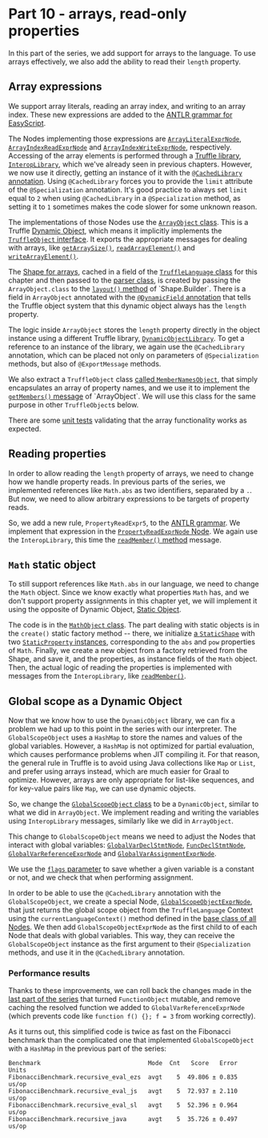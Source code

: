 # Part 10 - arrays, read-only properties

In this part of the series,
we add support for arrays to the language.
To use arrays effectively,
we also add the ability to read their `length` property.

## Array expressions

We support array literals, reading an array index,
and writing to an array index.
These new expressions are added to the
[ANTLR grammar for EasyScript](src/main/antlr/com/endoflineblog/truffle/part_10/parsing/antlr/EasyScript.g4).

The Nodes implementing those expressions are
[`ArrayLiteralExprNode`](src/main/java/com/endoflineblog/truffle/part_10/nodes/exprs/arrays/ArrayLiteralExprNode.java),
[`ArrayIndexReadExprNode`](src/main/java/com/endoflineblog/truffle/part_10/nodes/exprs/arrays/ArrayIndexReadExprNode.java)
and [`ArrayIndexWriteExprNode`](src/main/java/com/endoflineblog/truffle/part_10/nodes/exprs/arrays/ArrayIndexWriteExprNode.java),
respectively.
Accessing of the array elements is performed through a
[Truffle library](https://www.graalvm.org/latest/graalvm-as-a-platform/language-implementation-framework/TruffleLibraries),
[`InteropLibrary`](https://www.graalvm.org/truffle/javadoc/com/oracle/truffle/api/interop/InteropLibrary.html),
which we've already seen in previous chapters.
However, we now use it directly, getting an instance of it with the
[`@CachedLibrary` annotation](https://www.graalvm.org/truffle/javadoc/com/oracle/truffle/api/library/CachedLibrary.html).
Using `@CachedLibrary` forces you to provide the `limit`
attribute of the `@Specialization` annotation.
It's good practice to always set `limit` equal to `2`
when using `@CachedLibrary` in a `@Specialization` method,
as setting it to `1` sometimes makes the code slower for some unknown reason.

The implementations of those Nodes use the
[`ArrayObject` class](src/main/java/com/endoflineblog/truffle/part_10/runtime/ArrayObject.java).
This is a Truffle [Dynamic Object](https://www.graalvm.org/latest/graalvm-as-a-platform/language-implementation-framework/DynamicObjectModel),
which means it implicitly implements the [`TruffleObject` interface](https://www.graalvm.org/truffle/javadoc/com/oracle/truffle/api/interop/TruffleObject.html).
It exports the appropriate messages for dealing with arrays, like
[`getArraySize()`](https://www.graalvm.org/truffle/javadoc/com/oracle/truffle/api/interop/InteropLibrary.html#getArraySize(java.lang.Object)),
[`readArrayElement()`](https://www.graalvm.org/truffle/javadoc/com/oracle/truffle/api/interop/InteropLibrary.html#readArrayElement(java.lang.Object,long))
and [`writeArrayElement()`](https://www.graalvm.org/truffle/javadoc/com/oracle/truffle/api/interop/InteropLibrary.html#writeArrayElement(java.lang.Object,long,java.lang.Object)).

The [Shape for arrays](https://www.graalvm.org/latest/graalvm-as-a-platform/language-implementation-framework/DynamicObjectModel/#extended-object-layout),
cached in a field of the
[`TruffleLanguage` class](src/main/java/com/endoflineblog/truffle/part_10/EasyScriptTruffleLanguage.java)
for this chapter and then passed to the
[parser class](src/main/java/com/endoflineblog/truffle/part_10/parsing/EasyScriptTruffleParser.java),
is created by passing the `ArrayObject.class` to the
[`layout()` method](https://www.graalvm.org/truffle/javadoc/com/oracle/truffle/api/object/Shape.Builder.html#layout(java.lang.Class))
of `Shape.Builder`.
There is a field in `ArrayObject` annotated with the
[`@DynamicField` annotation](https://www.graalvm.org/truffle/javadoc/com/oracle/truffle/api/object/DynamicObject.DynamicField.html)
that tells the Truffle object system that this dynamic object always has the `length` property.

The logic inside `ArrayObject` stores the `length` property directly in the object instance using a different Truffle library,
[`DynamicObjectLibrary`](https://www.graalvm.org/truffle/javadoc/com/oracle/truffle/api/object/DynamicObjectLibrary.html).
To get a reference to an instance of the library,
we again use the `@CachedLibrary` annotation,
which can be placed not only on parameters of `@Specialization` methods,
but also of `@ExportMessage` methods.

We also extract a `TruffleObject` class
[called `MemberNamesObject`](src/main/java/com/endoflineblog/truffle/part_10/runtime/MemberNamesObject.java),
that simply encapsulates an array of property names,
and we use it to implement the
[`getMembers()` message](https://www.graalvm.org/truffle/javadoc/com/oracle/truffle/api/interop/InteropLibrary.html#getMembers(java.lang.Object,boolean))
of `ArrayObject`.
We will use this class for the same purpose in other `TruffleObject`s below.

There are some
[unit tests](src/test/java/com/endoflineblog/truffle/part_10/ArraysTest.java)
validating that the array functionality works as expected.

## Reading properties

In order to allow reading the `length` property of arrays,
we need to change how we handle property reads.
In previous parts of the series, we implemented references like `Math.abs`
as two identifiers, separated by a `.`.
But now, we need to allow arbitrary expressions to be targets of property reads.

So, we add a new rule, `PropertyReadExpr5`, to the
[ANTLR grammar](src/main/antlr/com/endoflineblog/truffle/part_10/parsing/antlr/EasyScript.g4).
We implement that expression in the
[`PropertyReadExprNode` Node](src/main/java/com/endoflineblog/truffle/part_10/nodes/exprs/properties/PropertyReadExprNode.java).
We again use the `InteropLibrary`,
this time the
[`readMember()` method](https://www.graalvm.org/truffle/javadoc/com/oracle/truffle/api/interop/InteropLibrary.html#readMember(java.lang.Object,java.lang.String))
message.

## `Math` static object

To still support references like `Math.abs` in our language,
we need to change the `Math` object.
Since we know exactly what properties `Math` has,
and we don't support property assignments in this chapter yet,
we will implement it using the opposite of Dynamic Object,
[Static Object](https://www.graalvm.org/latest/graalvm-as-a-platform/language-implementation-framework/StaticObjectModel).

The code is in the
[`MathObject` class](src/main/java/com/endoflineblog/truffle/part_10/runtime/MathObject.java).
The part dealing with static objects is in the
`create()` static factory method --
there, we initialize
[a `StaticShape`](https://www.graalvm.org/truffle/javadoc/com/oracle/truffle/api/staticobject/StaticShape.html)
with two
[`StaticProperty` instances](https://www.graalvm.org/truffle/javadoc/com/oracle/truffle/api/staticobject/StaticProperty.html),
corresponding to the `abs` and `pow` properties of `Math`.
Finally, we create a new object from a factory retrieved from the Shape,
and save it, and the properties,
as instance fields of the `Math` object.
Then, the actual logic of reading the properties is implemented with messages from the `InteropLibrary`,
like [`readMember()`](https://www.graalvm.org/truffle/javadoc/com/oracle/truffle/api/interop/InteropLibrary.html#readMember(java.lang.Object,java.lang.String)).

## Global scope as a Dynamic Object

Now that we know how to use the `DynamicObject` library,
we can fix a problem we had up to this point in the series with our interpreter.
The `GlobalScopeObject` uses a `HashMap`
to store the names and values of the global variables.
However, a `HashMap` is not optimized for partial evaluation,
which causes performance problems when JIT compiling it.
For that reason, the general rule in Truffle is to avoid using Java collections like `Map` or `List`,
and prefer using arrays instead,
which are much easier for Graal to optimize.
However, arrays are only appropriate for list-like sequences,
and for key-value pairs like `Map`,
we can use dynamic objects.

So, we change the
[`GlobalScopeObject` class](src/main/java/com/endoflineblog/truffle/part_10/runtime/GlobalScopeObject.java)
to be a `DynamicObject`, similar to what we did in `ArrayObject`.
We implement reading and writing the variables using `InteropLibrary` messages,
similarly like we did in `ArrayObject`.

This change to `GlobalScopeObject` means we need to adjust the Nodes that interact with global variables:
[`GlobalVarDeclStmtNode`](src/main/java/com/endoflineblog/truffle/part_10/nodes/stmts/variables/GlobalVarDeclStmtNode.java),
[`FuncDeclStmtNode`](src/main/java/com/endoflineblog/truffle/part_10/nodes/stmts/variables/FuncDeclStmtNode.java),
[`GlobalVarReferenceExprNode`](src/main/java/com/endoflineblog/truffle/part_10/nodes/exprs/variables/GlobalVarReferenceExprNode.java)
and [`GlobalVarAssignmentExprNode`](src/main/java/com/endoflineblog/truffle/part_10/nodes/exprs/variables/GlobalVarAssignmentExprNode.java).

We use the
[`flags` parameter](https://www.graalvm.org/truffle/javadoc/com/oracle/truffle/api/object/DynamicObjectLibrary.html#putConstant(com.oracle.truffle.api.object.DynamicObject,java.lang.Object,java.lang.Object,int))
to save whether a given variable is a constant or not,
and we check that when performing assignment.

In order to be able to use the `@CachedLibrary` annotation with the `GlobalScopeObject`,
we create a special Node,
[`GlobalScopeObjectExprNode`](src/main/java/com/endoflineblog/truffle/part_10/nodes/exprs/GlobalScopeObjectExprNode.java),
that just returns the global scope object from the `TruffleLanguage` Context
using the `currentLanguageContext()` method defined in the
[base class of all Nodes](src/main/java/com/endoflineblog/truffle/part_10/nodes/EasyScriptNode.java).
We then add `GlobalScopeObjectExprNode` as the first child to of each Node that deals with global variables.
This way, they can receive the `GlobalScopeObject` instance as the first argument to their `@Specialization` methods,
and use it in the `@CachedLibrary` annotation.

### Performance results

Thanks to these improvements,
we can roll back the changes made in the
[last part of the series](../part-09) that turned `FunctionObject` mutable,
and remove caching the resolved function we added to `GlobalVarReferenceExprNode`
(which prevents code like `function f() {}; f = 3` from working correctly).

As it turns out, this simplified code is twice as fast on the Fibonacci benchmark than the complicated one that implemented
`GlobalScopeObject` with a `HashMap` in the previous part of the series:

```
Benchmark                              Mode  Cnt   Score   Error  Units
FibonacciBenchmark.recursive_eval_ezs  avgt    5  49.806 ± 0.835  us/op
FibonacciBenchmark.recursive_eval_js   avgt    5  72.937 ± 2.110  us/op
FibonacciBenchmark.recursive_eval_sl   avgt    5  52.396 ± 0.964  us/op
FibonacciBenchmark.recursive_java      avgt    5  35.726 ± 0.497  us/op
```
